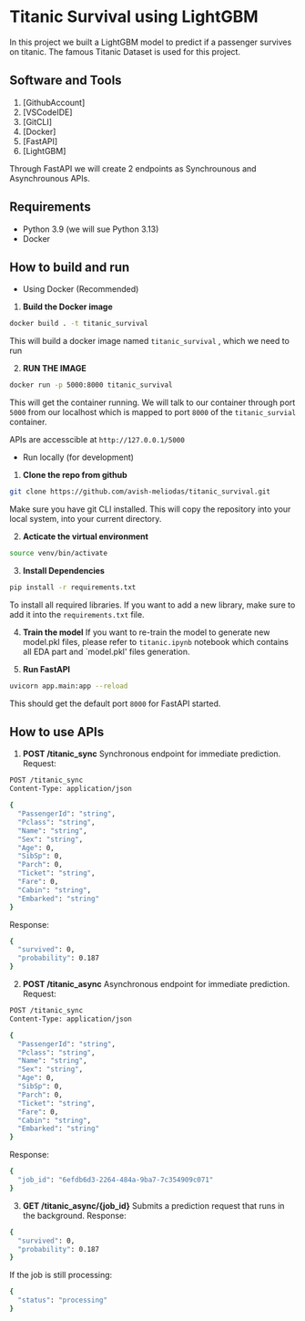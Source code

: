 # Titanic Survival using LightGBM
In this project we built a LightGBM model to predict if a passenger survives on titanic.
The famous Titanic Dataset is used for this project.

## Software and Tools
1. [GithubAccount]
2. [VSCodeIDE]
3. [GitCLI]
4. [Docker]
5. [FastAPI]
6. [LightGBM]

Through FastAPI we will create 2 endpoints as Synchrounous and Asynchrounous APIs.

## Requirements
- Python 3.9 (we will sue Python 3.13)
- Docker

## How to build and run
- Using Docker (Recommended)
1. **Build the Docker image**

```bash
docker build . -t titanic_survival
```
This will build a docker image named ```titanic_survival``` , which we need to run

2. **RUN THE IMAGE**
```bash
docker run -p 5000:8000 titanic_survival
```
This will get the container running. We will talk to our container through port ```5000``` from our localhost which is mapped to port ```8000``` of the ```titanic_survial``` container.

APIs are accesscible at ```http://127.0.0.1/5000``` 

- Run locally (for development)
1. **Clone the repo from github**

```bash
git clone https://github.com/avish-meliodas/titanic_survival.git
```
Make sure you have git CLI installed. This will copy the repository into your local system, into your current directory.

2. **Acticate the virtual environment**
```bash
source venv/bin/activate
```
3. **Install Dependencies**
```bash
pip install -r requirements.txt
```
To install all required libraries. If you want to add a new library, make sure to add it into the ```requirements.txt``` file.

4. **Train the model**
If you want to re-train the model to generate new model.pkl files, please refer to ```titanic.ipynb``` notebook which contains all EDA part and `model.pkl' files generation.

5. **Run FastAPI**
```bash
uvicorn app.main:app --reload
```
This should get the default port `8000` for FastAPI started.

## How to use APIs

1. **POST /titanic_sync**
Synchronous endpoint for immediate prediction.
Request:
```bash
POST /titanic_sync
Content-Type: application/json

{
  "PassengerId": "string",
  "Pclass": "string",
  "Name": "string",
  "Sex": "string",
  "Age": 0,
  "SibSp": 0,
  "Parch": 0,
  "Ticket": "string",
  "Fare": 0,
  "Cabin": "string",
  "Embarked": "string"
}
```
Response:
```bash
{
  "survived": 0,
  "probability": 0.187
}
```

2. **POST /titanic_async**
Asynchronous endpoint for immediate prediction.
Request:
```bash
POST /titanic_sync
Content-Type: application/json

{
  "PassengerId": "string",
  "Pclass": "string",
  "Name": "string",
  "Sex": "string",
  "Age": 0,
  "SibSp": 0,
  "Parch": 0,
  "Ticket": "string",
  "Fare": 0,
  "Cabin": "string",
  "Embarked": "string"
}
```
Response:
```bash
{
  "job_id": "6efdb6d3-2264-484a-9ba7-7c354909c071"
}
```

3. **GET /titanic_async/{job_id}**
Submits a prediction request that runs in the background.
Response:
```bash
{
  "survived": 0,
  "probability": 0.187
}
```
If the job is still processing:
```bash
{
  "status": "processing"
}
```
